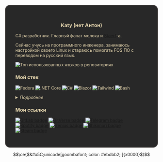 <div style='color: #ebdbb2;background-color: #282828; padding: 2rem; border-radius: 1rem; border: 2px solid #3c3836'>
<center>

### Katy (нет Антон)

</center>

C# разработчик. Главный фанат молока и [Staerf](https://katy248.github.io/nawas/)-а.

Сейчас учусь на программного инженера, занимаюсь настройкой своего Linux и стараюсь помогать FOS ПО с переводом на русский язык.

![Топ использованных языков в репозиториях](https://github-readme-stats.vercel.app/api/top-langs/?username=Katy248&size_weight=1&count_weight=0&layout=compact&theme=gruvbox&langs_count=30)

### Мой стек

![Fedora](https://api.iconify.design/devicon/fedora.svg?height=50&color=%23fbf1c7)
![.NET Core](https://api.iconify.design/devicon/dotnetcore.svg?height=50&color=white)
![C#](https://api.iconify.design/devicon/csharp.svg?height=50&color=white)
![Blazor](https://api.iconify.design/simple-icons/blazor.svg?height=50&color=%23ebdbb2)
![Tailwind](https://api.iconify.design/simple-icons/tailwindcss.svg?height=50&color=%23ebdbb2)
![Bash](https://api.iconify.design/devicon-plain/bash.svg?height=50&color=%23ebdbb2&box=0)
<!-- ![PowerShell](https://api.iconify.design/devicon/powershell.svg?height=50&color=white) -->
<!-- ![MS SQL Server](https://api.iconify.design/devicon/microsoftsqlserver.svg?height=50&color=white) -->

<!-- white fbf1c7 -->

<details>
<summary><em>Подробнее</em></summary>

#### Использовал

`.NET 8.0`
`C#`
`SQL`
`ASP.NET Core`
`Blazor (WASM/Server)`
`WPF`
`PowerShell`
`HTML/CSS/JS`
`Bootstrap`
`Tailwind CSS`
`C/C++`
`make`
`Python`
`GitHub Pages`

#### Только трогал

`F#`
`Vue.js`
`Avalonia`
`Go`
`Rust`
`vala`
`Gtk/Libadwaita`
`PHP`

</details>

### Мои ссылки

[![GitLab badge](https://img.shields.io/badge/GitLab-3c3836?style=for-the-badge&logo=gitlab&labelColor=d65d0e&logoColor=fbf1c7)](https://gitlab.com/Katy248)
[![GitVerse badge](https://img.shields.io/badge/GitVerse-3c3836?style=for-the-badge&logo=git&labelColor=b16286&logoColor=fbf1c7)](https://gitverse.ru/Katy248)
[![Telegram badge](https://img.shields.io/badge/telegram-3c3836?style=for-the-badge&logo=telegram&labelColor=458588&logoColor=fbf1c7)](https://t.me/antonpethrow)
[![Spotify badge](https://img.shields.io/badge/spotify-3c3836?style=for-the-badge&logo=spotify&labelColor=98971a&logoColor=fbf1c7)](https://spotify.link/APFWwKZKSHb)
[![Genius badge](https://img.shields.io/badge/genius-3c3836?style=for-the-badge&logo=genius&labelColor=d79921&logoColor=fbf1c7)](https://genius.com/Katy248)
[![Shikimori badge](https://img.shields.io/badge/shikimori-3c3836?style=for-the-badge&logo=shikimori&labelColor=a89984&logoColor=fbf1c7)](https://shikimori.one/PBHomer04)
[![Steam badge](https://img.shields.io/badge/steam-3c3836?style=for-the-badge&logo=steam&labelColor=282828&logoColor=fbf1c7)](https://steamcommunity.com/id/pbhomer04)

<!-- [![Discord badge](https://img.shields.io/badge/discord-3c3836?style=for-the-badge&logo=discord&labelColor=b16286&logoColor=fbf1c7)](https://t.me/antonpethrow) -->
</div>

$$\ce{$&#x5C;unicode[goombafont; color: #ebdbb2; ]{x0000}$}$$

